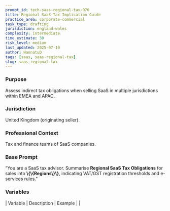 ```yaml
---
prompt_id: tech-saas-regional-tax-070
title: Regional SaaS Tax Implication Guide
practice_area: corporate-commercial
task_type: drafting
jurisdiction: england-wales
complexity: intermediate
time_estimate: 30
risk_level: medium
last_updated: 2025-07-10
author: HannatuD
tags: [saas, saas-regional-tax]
slug: saas-regional-tax
---
```


### Purpose  
Assess indirect tax obligations when selling SaaS in multiple jurisdictions within EMEA and APAC.

### Jurisdiction  
United Kingdom (originating seller).

### Professional Context  
Tax and finance teams of SaaS companies.

### Base Prompt  
“You are a SaaS tax advisor. Summarise **Regional SaaS Tax Obligations** for sales into **\\{\\{Regions\\}\\}**, indicating VAT/GST registration thresholds and e-services rules.”

### Variables  
| Variable | Description | Example |
|
